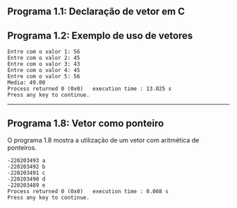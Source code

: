 
## Programa 1.1: Declaração de vetor em C

## Programa 1.2: Exemplo de uso de vetores

```
Entre com o valor 1: 56
Entre com o valor 2: 45
Entre com o valor 3: 43
Entre com o valor 4: 45
Entre com o valor 5: 56
Media: 49.00
Process returned 0 (0x0)   execution time : 13.025 s
Press any key to continue.
```

----
## Programa 1.8: Vetor como ponteiro

O programa 1.8 mostra a utilização de um vetor com aritmética de ponteiros.

```
-220203493 a
-220203492 b
-220203491 c
-220203490 d
-220203489 e
Process returned 0 (0x0)   execution time : 0.068 s
Press any key to continue.
```
